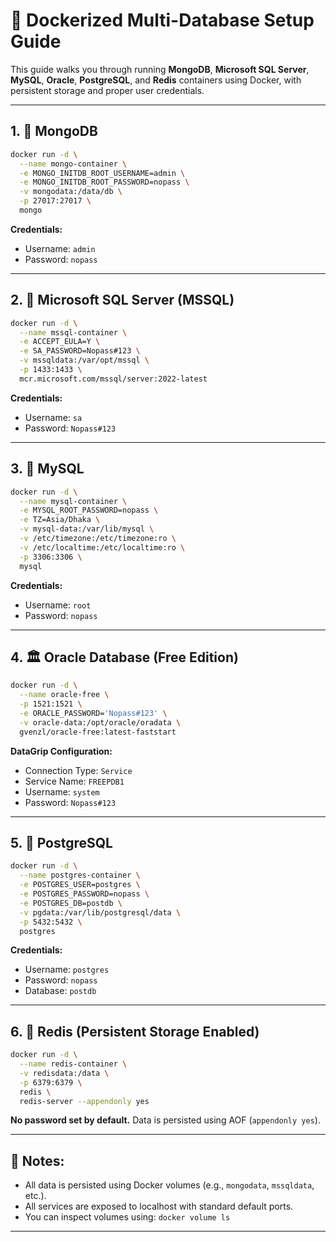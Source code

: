 # 🔧 Dockerized Multi-Database Setup Guide

This guide walks you through running **MongoDB**, **Microsoft SQL Server**, **MySQL**, **Oracle**, **PostgreSQL**, and **Redis** containers using Docker, with persistent storage and proper user credentials.

---

## 1. 🚀 MongoDB

```bash
docker run -d \
  --name mongo-container \
  -e MONGO_INITDB_ROOT_USERNAME=admin \
  -e MONGO_INITDB_ROOT_PASSWORD=nopass \
  -v mongodata:/data/db \
  -p 27017:27017 \
  mongo
```

**Credentials:**

* Username: `admin`
* Password: `nopass`

---

## 2. 🧩 Microsoft SQL Server (MSSQL)

```bash
docker run -d \
  --name mssql-container \
  -e ACCEPT_EULA=Y \
  -e SA_PASSWORD=Nopass#123 \
  -v mssqldata:/var/opt/mssql \
  -p 1433:1433 \
  mcr.microsoft.com/mssql/server:2022-latest
```

**Credentials:**

* Username: `sa`
* Password: `Nopass#123`

---

## 3. 🐬 MySQL

```bash
docker run -d \
  --name mysql-container \
  -e MYSQL_ROOT_PASSWORD=nopass \
  -e TZ=Asia/Dhaka \
  -v mysql-data:/var/lib/mysql \
  -v /etc/timezone:/etc/timezone:ro \
  -v /etc/localtime:/etc/localtime:ro \
  -p 3306:3306 \
  mysql
```

**Credentials:**

* Username: `root`
* Password: `nopass`

---

## 4. 🏛 Oracle Database (Free Edition)

```bash
docker run -d \
  --name oracle-free \
  -p 1521:1521 \
  -e ORACLE_PASSWORD='Nopass#123' \
  -v oracle-data:/opt/oracle/oradata \
  gvenzl/oracle-free:latest-faststart
```

**DataGrip Configuration:**

* Connection Type: `Service`
* Service Name: `FREEPDB1`
* Username: `system`
* Password: `Nopass#123`

---

## 5. 🐘 PostgreSQL

```bash
docker run -d \
  --name postgres-container \
  -e POSTGRES_USER=postgres \
  -e POSTGRES_PASSWORD=nopass \
  -e POSTGRES_DB=postdb \
  -v pgdata:/var/lib/postgresql/data \
  -p 5432:5432 \
  postgres
```

**Credentials:**

* Username: `postgres`
* Password: `nopass`
* Database: `postdb`

---

## 6. 🔴 Redis (Persistent Storage Enabled)

```bash
docker run -d \
  --name redis-container \
  -v redisdata:/data \
  -p 6379:6379 \
  redis \
  redis-server --appendonly yes
```

**No password set by default.**
Data is persisted using AOF (`appendonly yes`).

---

## 📝 Notes:

* All data is persisted using Docker volumes (e.g., `mongodata`, `mssqldata`, etc.).
* All services are exposed to localhost with standard default ports.
* You can inspect volumes using: `docker volume ls`

---
